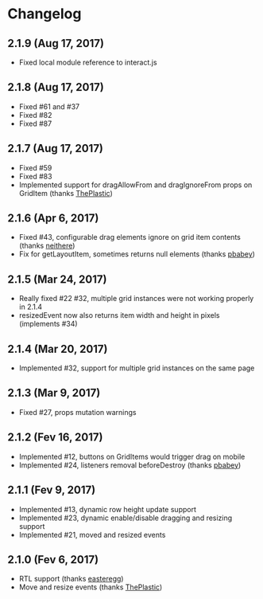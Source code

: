 # Changelog

## 2.1.9 (Aug 17, 2017)

* Fixed local module reference to interact.js

## 2.1.8 (Aug 17, 2017)

* Fixed #61 and #37
* Fixed #82
* Fixed #87

## 2.1.7 (Aug 17, 2017)

* Fixed #59
* Fixed #83
* Implemented support for dragAllowFrom and dragIgnoreFrom props on GridItem (thanks [ThePlastic](https://github.com/ThePlastic))

## 2.1.6 (Apr 6, 2017)

* Fixed #43, configurable drag elements ignore on grid item contents (thanks [neithere](https://github.com/neithere)) 
* Fix for getLayoutItem, sometimes returns null elements (thanks [pbabey](https://github.com/pbabey))

## 2.1.5 (Mar 24, 2017)

* Really fixed #22 #32, multiple grid instances were not working properly in 2.1.4
* resizedEvent now also returns item width and height in pixels (implements #34)


## 2.1.4 (Mar 20, 2017)

* Implemented #32, support for multiple grid instances on the same page

## 2.1.3 (Mar 9, 2017)

* Fixed #27, props mutation warnings


## 2.1.2 (Fev 16, 2017)

* Implemented #12, buttons on GridItems would trigger drag on mobile
* Implemented #24, listeners removal beforeDestroy (thanks [pbabey](https://github.com/pbabey))


## 2.1.1 (Fev 9, 2017)

* Implemented #13, dynamic row height update support
* Implemented #23, dynamic enable/disable dragging and resizing support
* Implemented #21, moved and resized events


## 2.1.0 (Fev 6, 2017)

* RTL support (thanks [easteregg](https://github.com/easteregg))
* Move and resize events (thanks [ThePlastic](https://github.com/ThePlastic))